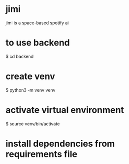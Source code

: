# jimi
jimi is a space-based spotify ai


# to use backend
$ cd backend
# create venv
$ python3 -m venv venv
# activate virtual environment
$ source venv/bin/activate
# install dependencies from requirements file
